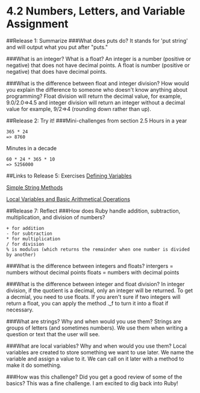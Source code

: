 # 4.2 Numbers, Letters, and Variable Assignment

##Release 1: Summarize
###What does puts do?
It stands for 'put string' and will output what you put after "puts."

###What is an integer? What is a float?
An integer is a number (positive or negative) that does not have decimal points. A float is number (positive or negative) that does have decimal points.

###What is the difference between float and integer division? How would you explain the difference to someone who doesn't know anything about programming?
Float division will return the decimal value, for example, 9.0/2.0=>4.5 and integer division will return an integer without a decimal value for example, 9/2=>4 (rounding down rather than up).

##Release 2: Try it!
###Mini-challenges from section 2.5
Hours in a year
```
365 * 24
=> 8760
```

Minutes in a decade
```
60 * 24 * 365 * 10
=> 5256000
```


##Links to Release 5: Exercises
[Defining Variables](https://github.com/kmeyer313/phase-0/blob/master/week-4/defining-variables.rb)

[Simple String Methods](https://github.com/kmeyer313/phase-0/blob/master/week-4/simple-string.rb)

[Local Variables and Basic Arithmetical Operations](https://github.com/kmeyer313/phase-0/blob/master/week-4/basic-math.rb)

##Release 7: Reflect
###How does Ruby handle addition, subtraction, multiplication, and division of numbers?
```
+ for addition
- for subtraction
* for multiplication
/ for division
% is modulus (which returns the remainder when one number is divided by another)
```

###What is the difference between integers and floats?
intergers = numbers without decimal points
floats = numbers with decimal points

###What is the difference between integer and float division?
In integer division, if the quotient is a decimal, only an integer will be returned. To get a decmial, you need to use floats. If you aren't sure if two integers will return a float, you can apply the method ._f to turn it into a float if necessary.

###What are strings? Why and when would you use them?
Strings are groups of letters (and sometimes numbers). We use them when writing a question or text that the user will see.

###What are local variables? Why and when would you use them?
Local variables are created to store something we want to use later. We name the variable and assign a value to it. We can call on it later with a method to make it do something.

###How was this challenge? Did you get a good review of some of the basics?
This was a fine challenge. I am excited to dig back into Ruby!